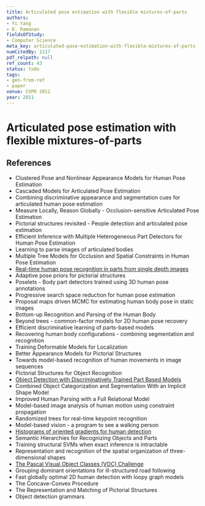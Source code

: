 ```yaml
---
title: Articulated pose estimation with flexible mixtures-of-parts
authors:
- Yi Yang
- D. Ramanan
fieldsOfStudy:
- Computer Science
meta_key: articulated-pose-estimation-with-flexible-mixtures-of-parts
numCitedBy: 1117
pdf_relpath: null
ref_count: 43
status: todo
tags:
- gen-from-ref
- paper
venue: CVPR 2011
year: 2011
---
```


# Articulated pose estimation with flexible mixtures-of-parts

## References

- Clustered Pose and Nonlinear Appearance Models for Human Pose Estimation
- Cascaded Models for Articulated Pose Estimation
- Combining discriminative appearance and segmentation cues for articulated human pose estimation
- Measure Locally, Reason Globally - Occlusion-sensitive Articulated Pose Estimation
- Pictorial structures revisited - People detection and articulated pose estimation
- Efficient Inference with Multiple Heterogeneous Part Detectors for Human Pose Estimation
- Learning to parse images of articulated bodies
- Multiple Tree Models for Occlusion and Spatial Constraints in Human Pose Estimation
- [Real-time human pose recognition in parts from single depth images](./real-time-human-pose-recognition-in-parts-from-single-depth-images.md)
- Adaptive pose priors for pictorial structures
- Poselets - Body part detectors trained using 3D human pose annotations
- Progressive search space reduction for human pose estimation
- Proposal maps driven MCMC for estimating human body pose in static images
- Bottom-up Recognition and Parsing of the Human Body
- Beyond trees - common-factor models for 2D human pose recovery
- Efficient discriminative learning of parts-based models
- Recovering human body configurations - combining segmentation and recognition
- Training Deformable Models for Localization
- Better Appearance Models for Pictorial Structures
- Towards model-based recognition of human movements in image sequences
- Pictorial Structures for Object Recognition
- [Object Detection with Discriminatively Trained Part Based Models](./object-detection-with-discriminatively-trained-part-based-models.md)
- Combined Object Categorization and Segmentation With an Implicit Shape Model
- Improved Human Parsing with a Full Relational Model
- Model-based image analysis of human motion using constraint propagation
- Randomized trees for real-time keypoint recognition
- Model-based vision - a program to see a walking person
- [Histograms of oriented gradients for human detection](./histograms-of-oriented-gradients-for-human-detection.md)
- Semantic Hierarchies for Recognizing Objects and Parts
- Training structural SVMs when exact inference is intractable
- Representation and recognition of the spatial organization of three-dimensional shapes
- [The Pascal Visual Object Classes (VOC) Challenge](./the-pascal-visual-object-classes-voc-challenge.md)
- Grouping dominant orientations for ill-structured road following
- Fast globally optimal 2D human detection with loopy graph models
- The Concave-Convex Procedure
- The Representation and Matching of Pictorial Structures
- Object detection grammars
